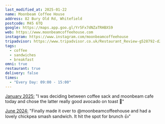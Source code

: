 ```yaml
---
last_modified_at: 2025-01-22
name: Moonbeam Coffee House
address: 82 Bury Old Rd, Whitefield
postcode: M45 6TQ
google: https://maps.app.goo.gl/Yr5Fx7dNZaTRHBXS9
web: https://www.moonbeamcoffeehouse.com
instagram: https://www.instagram.com/moonbeamcoffeehouse
tripadvisor: https://www.tripadvisor.co.uk/Restaurant_Review-g528792-d23850779-Reviews-Moonbeam_Coffee_House-Prestwich_Bury_Greater_Manchester_England.html
tags:
  - coffee
  - sandwiches
  - breakfast
omni: true
restaurant: true
delivery: false
times:
  - "Every Day: 09:00 - 15:00"
---
```


[January 2025:](https://www.facebook.com/photo/?fbid=1157528406380940&set=p.1157528406380940) "I was deciding between coffee sack and moonbeam cafe today and chose the latter really good avocado on toast 🥰"

[June 2024:](https://www.instagram.com/p/C8T7-SHtpWy/) "Finally made it over to @moonbeamcoffeehouse and had a lovely chickpea smash sandwich. It hit the spot for brunch 👍"

